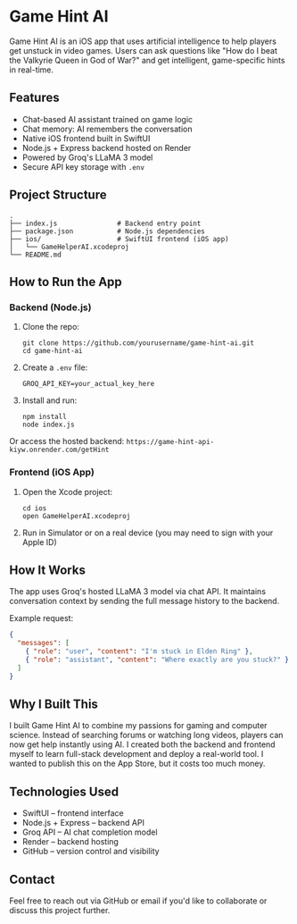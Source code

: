 # Game Hint AI

Game Hint AI is an iOS app that uses artificial intelligence to help players get unstuck in video games. Users can ask questions like "How do I beat the Valkyrie Queen in God of War?" and get intelligent, game-specific hints in real-time.

## Features

- Chat-based AI assistant trained on game logic
- Chat memory: AI remembers the conversation
- Native iOS frontend built in SwiftUI
- Node.js + Express backend hosted on Render
- Powered by Groq's LLaMA 3 model
- Secure API key storage with `.env`

## Project Structure

```
.
├── index.js               # Backend entry point
├── package.json           # Node.js dependencies
├── ios/                   # SwiftUI frontend (iOS app)
│   └── GameHelperAI.xcodeproj
└── README.md
```

## How to Run the App

### Backend (Node.js)

1. Clone the repo:
   ```
   git clone https://github.com/yourusername/game-hint-ai.git
   cd game-hint-ai
   ```

2. Create a `.env` file:
   ```
   GROQ_API_KEY=your_actual_key_here
   ```

3. Install and run:
   ```
   npm install
   node index.js
   ```

Or access the hosted backend: `https://game-hint-api-kiyw.onrender.com/getHint`

### Frontend (iOS App)

1. Open the Xcode project:
   ```
   cd ios
   open GameHelperAI.xcodeproj
   ```

2. Run in Simulator or on a real device (you may need to sign with your Apple ID)

## How It Works

The app uses Groq's hosted LLaMA 3 model via chat API. It maintains conversation context by sending the full message history to the backend.

Example request:

```json
{
  "messages": [
    { "role": "user", "content": "I'm stuck in Elden Ring" },
    { "role": "assistant", "content": "Where exactly are you stuck?" }
  ]
}
```

## Why I Built This

I built Game Hint AI to combine my passions for gaming and computer science. Instead of searching forums or watching long videos, players can now get help instantly using AI. I created both the backend and frontend myself to learn full-stack development and deploy a real-world tool. I wanted to publish this on the App Store, but it costs too much money.

## Technologies Used

- SwiftUI – frontend interface
- Node.js + Express – backend API
- Groq API – AI chat completion model
- Render – backend hosting
- GitHub – version control and visibility

## Contact

Feel free to reach out via GitHub or email if you'd like to collaborate or discuss this project further.
